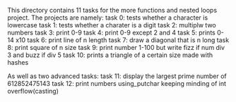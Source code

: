 This directory contains 11 tasks for the more functions and nested loops project. The projects are namely:
task 0: tests whether a character is lowercase
task 1: tests whether a charater is a digit
task 2: multiplw two numbers
task 3: print 0-9
task 4: print 0-9 except 2 and 4
task 5: prints 0-14 x10 
task 6: print line of n length
task 7: draw a diagonal that is n long
task 8: print square of n size
task 9: print number 1-100 but write fizz if num div 3 and buzz if div 5
task 10: prints a triangle of a certain size made with hashes

As well as two advanced tasks:
task 11: display the largest prime number of 612852475143
task 12: print numbers using_putchar keeping minding of int overflow(casting)
